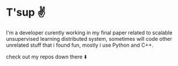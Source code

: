 # T'sup ✌️

I'm a developer curently working in my final paper related to scalable unsupervised learning distributed system,
sometimes will code other unrelated stuff that i found fun, mostly i use Python and C++.

check out my repos down there ⬇️
